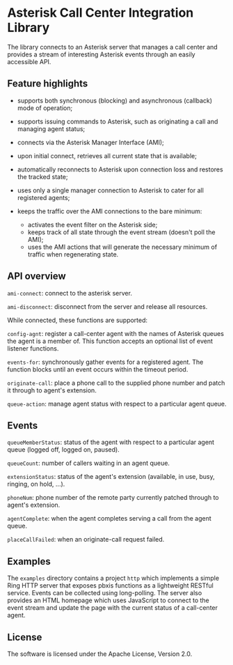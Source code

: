 # Asterisk Call Center Integration Library

The library connects to an Asterisk server that manages a call center and provides a stream of interesting Asterisk events through an easily accessible API.

## Feature highlights

* supports both synchronous (blocking) and asynchronous (callback) mode of operation;

* supports issuing commands to Asterisk, such as originating a call and managing agent status;

* connects via the Asterisk Manager Interface (AMI);

* upon initial connect, retrieves all current state that is available;

* automatically reconnects to Asterisk upon connection loss and restores the tracked state;

* uses only a single manager connection to Asterisk to cater for all registered agents;

* keeps the traffic over the AMI connections to the bare minimum:
  * activates the event filter on the Asterisk side;
  * keeps track of all state through the event stream (doesn't poll the AMI);
  * uses the AMI actions that will generate the necessary minimum of traffic when regenerating state.


## API overview

`ami-connect`: connect to the asterisk server.

`ami-disconnect`: disconnect from the server and release all resources.

While connected, these functions are supported:

`config-agnt`: register a call-center agent with the names of Asterisk queues the agent is a member of. This function accepts an optional list of event listener functions.

`events-for`: synchronously gather events for a registered agent. The function blocks until an event occurs within the timeout period.

`originate-call`: place a phone call to the supplied phone number and patch it through to agent's extension.

`queue-action`: manage agent status with respect to a particular agent queue.


## Events

`queueMemberStatus`: status of the agent with respect to a particular agent queue (logged off, logged on, paused).

`queueCount`: number of callers waiting in an agent queue.

`extensionStatus`: status of the agent's extension (available, in use, busy, ringing, on hold, ...).

`phoneNum`: phone number of the remote party currently patched through to agent's extension.

`agentComplete`: when the agent completes serving a call from the agent queue.

`placeCallFailed`: when an originate-call request failed.


## Examples

The `examples` directory contains a project `http` which implements a simple Ring HTTP server that exposes pbxis functions as a lightweight RESTful service. Events can be collected using long-polling. The server also provides an HTML homepage which uses JavaScript to connect to the event stream and update the page with the current status of a call-center agent.


## License

The software is licensed under the Apache License, Version 2.0.